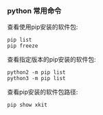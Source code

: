 
### python 常用命令
查看使用pip安装的软件包:

    pip list
    pip freeze

查看指定版本的pip安装的软件包:

    python2 -m pip list
    python3 -m pip list

查看pip安装的软件包路径:

    pip show xkit


